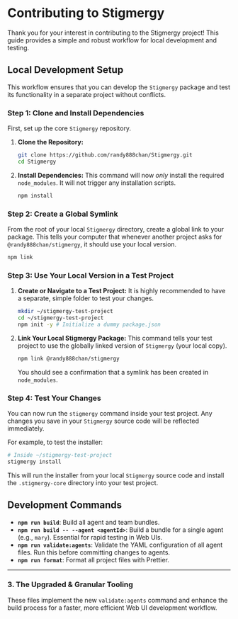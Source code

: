 # Contributing to Stigmergy

Thank you for your interest in contributing to the Stigmergy project! This guide provides a simple and robust workflow for local development and testing.

## Local Development Setup

This workflow ensures that you can develop the `Stigmergy` package and test its functionality in a separate project without conflicts.

### Step 1: Clone and Install Dependencies

First, set up the core `Stigmergy` repository.

1.  **Clone the Repository:**
    ```bash
    git clone https://github.com/randy888chan/Stigmergy.git
    cd Stigmergy
    ```

2.  **Install Dependencies:**
    This command will now *only* install the required `node_modules`. It will not trigger any installation scripts.
    ```bash
    npm install
    ```

### Step 2: Create a Global Symlink

From the root of your local `Stigmergy` directory, create a global link to your package. This tells your computer that whenever another project asks for `@randy888chan/stigmergy`, it should use your local version.

```bash
npm link
```

### Step 3: Use Your Local Version in a Test Project

1.  **Create or Navigate to a Test Project:**
    It is highly recommended to have a separate, simple folder to test your changes.
    ```bash
    mkdir ~/stigmergy-test-project
    cd ~/stigmergy-test-project
    npm init -y # Initialize a dummy package.json
    ```

2.  **Link Your Local Stigmergy Package:**
    This command tells your test project to use the globally linked version of `Stigmergy` (your local copy).
    ```bash
    npm link @randy888chan/stigmergy
    ```
    You should see a confirmation that a symlink has been created in `node_modules`.

### Step 4: Test Your Changes

You can now run the `stigmergy` command inside your test project. Any changes you save in your `Stigmergy` source code will be reflected immediately.

For example, to test the installer:
```bash
# Inside ~/stigmergy-test-project
stigmergy install
```

This will run the installer from your local `Stigmergy` source code and install the `.stigmergy-core` directory into your test project.

## Development Commands

-   **`npm run build`**: Build all agent and team bundles.
-   **`npm run build -- --agent <agentId>`**: Build a bundle for a single agent (e.g., `mary`). Essential for rapid testing in Web UIs.
-   **`npm run validate:agents`**: Validate the YAML configuration of all agent files. Run this before committing changes to agents.
-   **`npm run format`**: Format all project files with Prettier.

---
### **3. The Upgraded & Granular Tooling**

These files implement the new `validate:agents` command and enhance the build process for a faster, more efficient Web UI development workflow.

